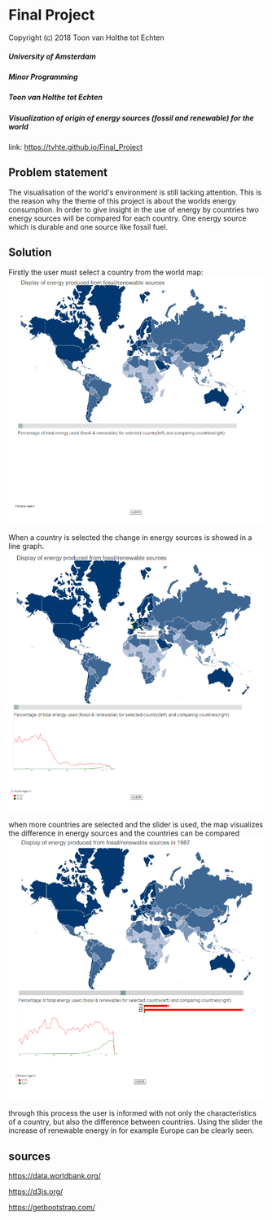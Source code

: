 # Final Project

Copyright (c) 2018 Toon van Holthe tot Echten

##### University of Amsterdam
##### Minor Programming
##### Toon van Holthe tot Echten
##### Visualization of origin of energy sources (fossil and renewable) for the world

link: https://tvhte.github.io/Final_Project

## Problem statement

The visualisation of the world's environment is still lacking attention. This is the reason why the theme of this project is about the worlds energy consumption. In order to give insight in the use of energy by countries two energy sources will be compared for each country. One energy source which is durable and one source like fossil fuel.

## Solution

Firstly the user must select a country from the world map:
![alt text](https://github.com/TVHTE/Final_Project/blob/master/doc/one.png)

When a country is selected the change in energy sources is showed in a line graph.
![alt text](https://github.com/TVHTE/Final_Project/blob/master/doc/two.png)

when more countries are selected and the slider is used, the map visualizes the difference in energy sources and the countries can be compared
![alt text](https://github.com/TVHTE/Final_Project/blob/master/doc/three.png)

through this process the user is informed with not only the characteristics of a country, but also the difference between countries.
Using the slider the increase of renewable energy in for example Europe can be clearly seen.

## sources

https://data.worldbank.org/

https://d3js.org/

https://getbootstrap.com/
